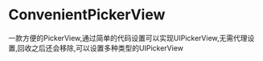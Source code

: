 # ConvenientPickerView
一款方便的PickerView,通过简单的代码设置可以实现UIPickerView,无需代理设置,回收之后还会移除,可以设置多种类型的UIPickerView
